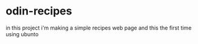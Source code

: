 # odin-recipes
in this project i'm making a simple recipes web page 
and this the first time using ubunto 